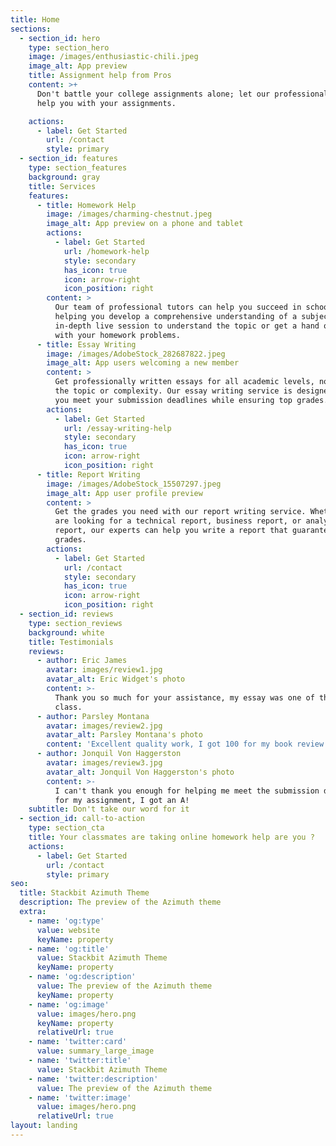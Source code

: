 ```yaml
---
title: Home
sections:
  - section_id: hero
    type: section_hero
    image: /images/enthusiastic-chili.jpeg
    image_alt: App preview
    title: Assignment help from Pros
    content: >+
      Don't battle your college assignments alone; let our professional writers
      help you with your assignments.

    actions:
      - label: Get Started
        url: /contact
        style: primary
  - section_id: features
    type: section_features
    background: gray
    title: Services
    features:
      - title: Homework Help
        image: /images/charming-chestnut.jpeg
        image_alt: App preview on a phone and tablet
        actions:
          - label: Get Started
            url: /homework-help
            style: secondary
            has_icon: true
            icon: arrow-right
            icon_position: right
        content: >
          Our team of professional tutors can help you succeed in school by
          helping you develop a comprehensive understanding of a subject. Get an
          in-depth live session to understand the topic or get a hand on help
          with your homework problems.
      - title: Essay Writing
        image: /images/AdobeStock_282687822.jpeg
        image_alt: App users welcoming a new member
        content: >
          Get professionally written essays for all academic levels, no matter
          the topic or complexity. Our essay writing service is designed to help
          you meet your submission deadlines while ensuring top grades.
        actions:
          - label: Get Started
            url: /essay-writing-help
            style: secondary
            has_icon: true
            icon: arrow-right
            icon_position: right
      - title: Report Writing
        image: /images/AdobeStock_15507297.jpeg
        image_alt: App user profile preview
        content: >
          Get the grades you need with our report writing service. Whether you
          are looking for a technical report, business report, or analytical
          report, our experts can help you write a report that guarantees good
          grades.
        actions:
          - label: Get Started
            url: /contact
            style: secondary
            has_icon: true
            icon: arrow-right
            icon_position: right
  - section_id: reviews
    type: section_reviews
    background: white
    title: Testimonials
    reviews:
      - author: Eric James
        avatar: images/review1.jpg
        avatar_alt: Eric Widget's photo
        content: >-
          Thank you so much for your assistance, my essay was one of the best in
          class.
      - author: Parsley Montana
        avatar: images/review2.jpg
        avatar_alt: Parsley Montana's photo
        content: 'Excellent quality work, I got 100 for my book review!'
      - author: Jonquil Von Haggerston
        avatar: images/review3.jpg
        avatar_alt: Jonquil Von Haggerston's photo
        content: >-
          I can't thank you enough for helping me meet the submission deadline
          for my assignment, I got an A!
    subtitle: Don't take our word for it
  - section_id: call-to-action
    type: section_cta
    title: Your classmates are taking online homework help are you ?
    actions:
      - label: Get Started
        url: /contact
        style: primary
seo:
  title: Stackbit Azimuth Theme
  description: The preview of the Azimuth theme
  extra:
    - name: 'og:type'
      value: website
      keyName: property
    - name: 'og:title'
      value: Stackbit Azimuth Theme
      keyName: property
    - name: 'og:description'
      value: The preview of the Azimuth theme
      keyName: property
    - name: 'og:image'
      value: images/hero.png
      keyName: property
      relativeUrl: true
    - name: 'twitter:card'
      value: summary_large_image
    - name: 'twitter:title'
      value: Stackbit Azimuth Theme
    - name: 'twitter:description'
      value: The preview of the Azimuth theme
    - name: 'twitter:image'
      value: images/hero.png
      relativeUrl: true
layout: landing
---
```

